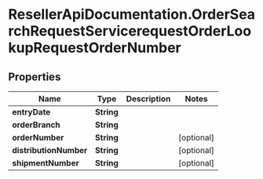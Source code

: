 # ResellerApiDocumentation.OrderSearchRequestServicerequestOrderLookupRequestOrderNumber

## Properties

Name | Type | Description | Notes
------------ | ------------- | ------------- | -------------
**entryDate** | **String** |  | 
**orderBranch** | **String** |  | 
**orderNumber** | **String** |  | [optional] 
**distributionNumber** | **String** |  | [optional] 
**shipmentNumber** | **String** |  | [optional] 


